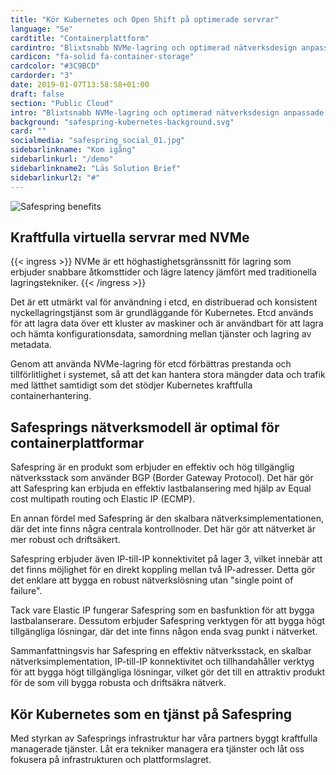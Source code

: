```yaml
---
title: "Kör Kubernetes och Open Shift på optimerade servrar"
language: "Se"
cardtitle: "Containerplattform"
cardintro: "Blixtsnabb NVMe-lagring och optimerad nätverksdesign anpassade för containers."
cardicon: "fa-solid fa-container-storage"
cardcolor: "#3C9BCD"
cardorder: "3"
date: 2019-01-07T13:58:58+01:00
draft: false
section: "Public Cloud"
intro: "Blixtsnabb NVMe-lagring och optimerad nätverksdesign anpassade för containers. Hantera dem själv eller köp som managerad tjänst."
background: "safespring-kubernetes-background.svg"
card: ""
socialmedia: "safespring_social_01.jpg"
sidebarlinkname: "Kom igång"
sidebarlinkurl: "/demo"
sidebarlinkname2: "Läs Solution Brief"
sidebarlinkurl2: "#"
---
```


![Safespring benefits](/img/graphics/safespring-containerplatform-se.svg)

## Kraftfulla virtuella servrar med NVMe

{{< ingress >}}
NVMe är ett höghastighetsgränssnitt för lagring som erbjuder snabbare åtkomsttider och lägre latency jämfört med traditionella lagringstekniker. 
{{< /ingress >}}

Det är ett utmärkt val för användning i etcd, en distribuerad och konsistent nyckellagringstjänst som är grundläggande för Kubernetes. Etcd används för att lagra data över ett kluster av maskiner och är användbart för att lagra och hämta konfigurationsdata, samordning mellan tjänster och lagring av metadata. 

Genom att använda NVMe-lagring för etcd förbättras prestanda och tillförlitlighet i systemet, så att det kan hantera stora mängder data och trafik med lätthet samtidigt som det stödjer Kubernetes kraftfulla containerhantering.

## Safesprings nätverksmodell är optimal för containerplattformar

Safespring är en produkt som erbjuder en effektiv och hög tillgänglig nätverksstack som använder BGP (Border Gateway Protocol). Det här gör att Safespring kan erbjuda en effektiv lastbalansering med hjälp av Equal cost multipath routing och Elastic IP (ECMP).

En annan fördel med Safespring är den skalbara nätverksimplementationen, där det inte finns några centrala kontrollnoder. Det här gör att nätverket är mer robust och driftsäkert.

Safespring erbjuder även IP-till-IP konnektivitet på lager 3, vilket innebär att det finns möjlighet för en direkt koppling mellan två IP-adresser. Detta gör det enklare att bygga en robust nätverkslösning utan "single point of failure".

Tack vare Elastic IP fungerar Safespring som en basfunktion för att bygga lastbalanserare. Dessutom erbjuder Safespring verktygen för att bygga högt tillgängliga lösningar, där det inte finns någon enda svag punkt i nätverket.

Sammanfattningsvis har Safespring en effektiv nätverksstack, en skalbar nätverksimplementation, IP-till-IP konnektivitet och tillhandahåller verktyg för att bygga högt tillgängliga lösningar, vilket gör det till en attraktiv produkt för de som vill bygga robusta och driftsäkra nätverk.

## Kör Kubernetes som en tjänst på Safespring

Med styrkan av Safesprings infrastruktur har våra partners byggt kraftfulla managerade tjänster. Låt era tekniker managera era tjänster och låt oss fokusera på infrastrukturen och plattformslagret. 

<!--
{{< custom-card image="/img/graphics/compliant-kubernetes-on-safespring.svg" text="Kör Kubernetes som en tjänst. Med omfattande säkerhetsmekanismer är Compliant Kubernetes en helhetslösning för säker hantering av ert behov av Kubernetes." cardtitle="Compliant Kubernetes som managerad tjänst på Safespring" linktext="Kom igång!" link="/tjanster/compliant-kubernetes/" >}}
-->